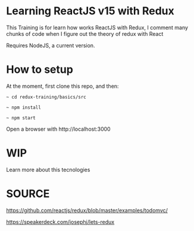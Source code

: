 # Learning ReactJS v15 with Redux

This Training is for learn how works ReactJS with Redux,
I comment many chunks of code when I figure out the theory of redux with React

Requires NodeJS, a current version.

# How to setup

At the moment, first clone this repo, and then:

```
~ cd redux-training/basics/src
```

```
~ npm install
```

```
~ npm start
```

Open a browser with http://localhost:3000


# WIP

Learn more about this tecnologies

# SOURCE

https://github.com/reactjs/redux/blob/master/examples/todomvc/

https://speakerdeck.com/josephj/lets-redux

